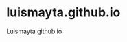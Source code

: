 # luismayta.github.io
Luismayta github io


<!-- Security scan triggered at 2025-09-02 01:34:35 -->

<!-- Security scan triggered at 2025-09-02 15:52:42 -->

<!-- Security scan triggered at 2025-09-09 05:33:34 -->

<!-- Security scan triggered at 2025-09-09 05:59:14 -->